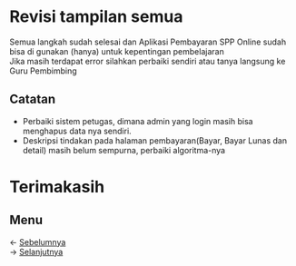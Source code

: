 # Revisi tampilan semua
Semua langkah sudah selesai dan Aplikasi Pembayaran SPP Online sudah bisa di gunakan (hanya) untuk kepentingan pembelajaran<br>
Jika masih terdapat error silahkan perbaiki sendiri atau tanya langsung ke Guru Pembimbing

## Catatan
- Perbaiki sistem petugas, dimana admin yang login masih bisa menghapus data nya sendiri.
- Deskripsi tindakan pada halaman pembayaran(Bayar, Bayar Lunas dan detail) masih belum sempurna, perbaiki algoritma-nya

# Terimakasih

## Menu
<- [Sebelumnya](https://github.com/irawankilmer/spplast/tree/12-revisi-tampilan-spp)<br>
-> [Selanjutnya](https://github.com/irawankilmer/spplast/tree/14-revisi-TAMAT)

